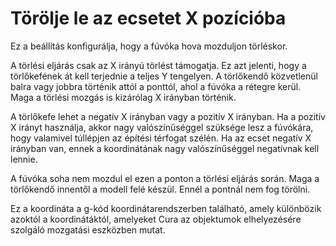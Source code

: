 # Törölje le az ecsetet X pozícióba

Ez a beállítás konfigurálja, hogy a fúvóka hova mozduljon törléskor.

A törlési eljárás csak az X irányú törlést támogatja. Ez azt jelenti, hogy a törlőkefének át kell terjednie a teljes Y tengelyen. A törlőkendő közvetlenül balra vagy jobbra történik attól a ponttól, ahol a fúvóka a rétegre kerül. Maga a törlési mozgás is kizárólag X irányban történik.

A törlőkefe lehet a negatív X irányban vagy a pozitív X irányban. Ha a pozitív X irányt használja, akkor nagy valószínűséggel szüksége lesz a fúvókára, hogy valamivel túllépjen az építési térfogat szélén. Ha az ecset negatív X irányban van, ennek a koordinátának nagy valószínűséggel negatívnak kell lennie.

A fúvóka soha nem mozdul el ezen a ponton a törlési eljárás során. Maga a törlőkendő innentől a modell felé készül. Ennél a pontnál nem fog törölni.

Ez a koordináta a g-kód koordinátarendszerben található, amely különbözik azoktól a koordinátáktól, amelyeket Cura az objektumok elhelyezésére szolgáló mozgatási eszközben mutat.
